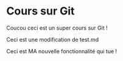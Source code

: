 # Cours sur Git

Coucou ceci est un super cours sur Git !

Ceci est une modification de test.md

Ceci est MA nouvelle fonctionnalité qui tue !